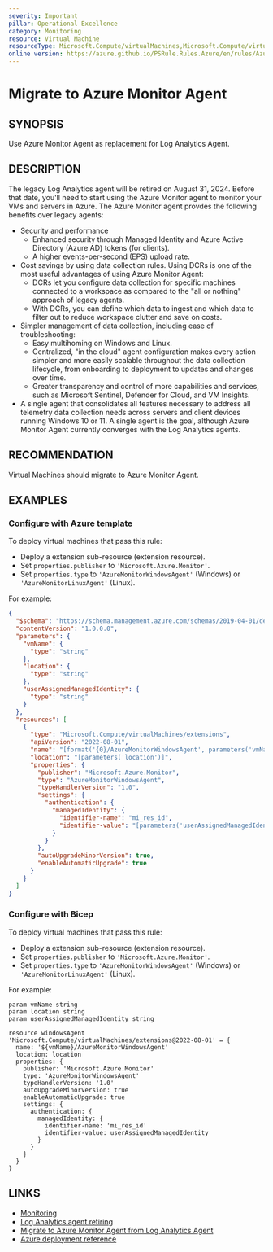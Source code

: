 ```yaml
---
severity: Important
pillar: Operational Excellence
category: Monitoring
resource: Virtual Machine
resourceType: Microsoft.Compute/virtualMachines,Microsoft.Compute/virtualMachines/extensions
online version: https://azure.github.io/PSRule.Rules.Azure/en/rules/Azure.VM.MigrateAMA/
---
```


# Migrate to Azure Monitor Agent

## SYNOPSIS

Use Azure Monitor Agent as replacement for Log Analytics Agent.

## DESCRIPTION

The legacy Log Analytics agent will be retired on August 31, 2024. Before that date, you'll need to start using the Azure Monitor agent to monitor your VMs and servers in Azure. The Azure Monitor agent provdes the following benefits over legacy agents:

- Security and performance
  - Enhanced security through Managed Identity and Azure Active Directory (Azure AD) tokens (for clients).
  - A higher events-per-second (EPS) upload rate.
- Cost savings by using data collection rules. Using DCRs is one of the most useful advantages of using Azure Monitor Agent:
  - DCRs let you configure data collection for specific machines connected to a workspace as compared to the "all or nothing" approach of legacy agents.
  - With DCRs, you can define which data to ingest and which data to filter out to reduce workspace clutter and save on costs.
- Simpler management of data collection, including ease of troubleshooting:
  - Easy multihoming on Windows and Linux.
  - Centralized, "in the cloud" agent configuration makes every action simpler and more easily scalable throughout the data collection lifecycle, from onboarding to deployment to updates and changes over time.
  - Greater transparency and control of more capabilities and services, such as Microsoft Sentinel, Defender for Cloud, and VM Insights.
- A single agent that consolidates all features necessary to address all telemetry data collection needs across servers and client devices running Windows 10 or 11. A single agent is the goal, although Azure Monitor Agent currently converges with the Log Analytics agents.

## RECOMMENDATION

Virtual Machines should migrate to Azure Monitor Agent.

## EXAMPLES

### Configure with Azure template

To deploy virtual machines that pass this rule:

- Deploy a extension sub-resource (extension resource).
- Set `properties.publisher` to `'Microsoft.Azure.Monitor'`.
- Set `properties.type` to `'AzureMonitorWindowsAgent'` (Windows) or `'AzureMonitorLinuxAgent'` (Linux).

For example:

```json
{
  "$schema": "https://schema.management.azure.com/schemas/2019-04-01/deploymentTemplate.json#",
  "contentVersion": "1.0.0.0",
  "parameters": {
    "vmName": {
      "type": "string"
    },
    "location": {
      "type": "string"
    },
    "userAssignedManagedIdentity": {
      "type": "string"
    }
  },
  "resources": [
    {
      "type": "Microsoft.Compute/virtualMachines/extensions",
      "apiVersion": "2022-08-01",
      "name": "[format('{0}/AzureMonitorWindowsAgent', parameters('vmName'))]",
      "location": "[parameters('location')]",
      "properties": {
        "publisher": "Microsoft.Azure.Monitor",
        "type": "AzureMonitorWindowsAgent",
        "typeHandlerVersion": "1.0",
        "settings": {
          "authentication": {
            "managedIdentity": {
              "identifier-name": "mi_res_id",
              "identifier-value": "[parameters('userAssignedManagedIdentity')]"
            }
          }
        },
        "autoUpgradeMinorVersion": true,
        "enableAutomaticUpgrade": true
      }
    }
  ]
}
```

### Configure with Bicep

To deploy virtual machines that pass this rule:

- Deploy a extension sub-resource (extension resource).
- Set `properties.publisher` to `'Microsoft.Azure.Monitor'`.
- Set `properties.type` to `'AzureMonitorWindowsAgent'` (Windows) or `'AzureMonitorLinuxAgent'` (Linux).

For example:

```bicep
param vmName string
param location string
param userAssignedManagedIdentity string

resource windowsAgent 'Microsoft.Compute/virtualMachines/extensions@2022-08-01' = {
  name: '${vmName}/AzureMonitorWindowsAgent'
  location: location
  properties: {
    publisher: 'Microsoft.Azure.Monitor'
    type: 'AzureMonitorWindowsAgent'
    typeHandlerVersion: '1.0'
    autoUpgradeMinorVersion: true
    enableAutomaticUpgrade: true
    settings: {
      authentication: {
        managedIdentity: {
          identifier-name: 'mi_res_id'
          identifier-value: userAssignedManagedIdentity
        }
      }
    }
  }
}
```

## LINKS

- [Monitoring](https://learn.microsoft.com/azure/architecture/framework/devops/checklist)
- [Log Analytics agent retiring](https://azure.microsoft.com/updates/were-retiring-the-log-analytics-agent-in-azure-monitor-on-31-august-2024)
- [Migrate to Azure Monitor Agent from Log Analytics Agent](https://learn.microsoft.com/azure/azure-monitor/agents/azure-monitor-agent-migration)
- [Azure deployment reference](https://learn.microsoft.com/azure/templates/microsoft.compute/virtualmachines/extensions)
